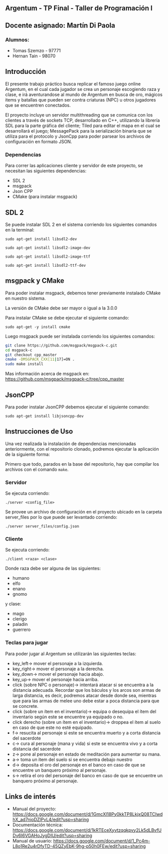 ## Argentum - TP Final - Taller de Programación I

## Docente asignado: Martín Di Paola 

### Alumnos: 

* Tomas Szemzo - 97771
* Hernan Tain - 98070

## Introducción

El presente trabajo práctico busca replicar el famoso juego online Argentum, en el cual cada jugador se crea un personaje escogiendo raza y clase, e irá aventurandose al mundo de Argentum en busca de oro, mágicos items y batallas que pueden ser contra criaturas (NPC) u otros jugadores que se encuentren conectados.

El proyecto incluye un servidor multithreading que se comunica con los clientes a través de sockets TCP, desarrollado en C++, utilizando la librería SDL para la parte gráfica del cliente; Tiled para editar el mapa en el cual se desarrollará el juego; MessagePack para la serialización binaria que se utiliza para el  protocolo y JsonCpp para poder parsear los archivos de configuración en formato JSON. 

### Dependencias

Para correr las aplicaciones cliente y servidor de este proyecto, se necesitan las siguientes dependencias:

* SDL 2
* msgpack
* Json CPP
* CMake (para instalar msgpack)


## SDL 2

Se puede instalar SDL 2 en el sistema corriendo los siguientes comandos en la terminal:

`sudo apt-get install libsdl2-dev`

`sudo apt-get install libsdl2-image-dev`

`sudo apt-get install libsdl2-image-ttf`

`sudo apt-get install libsdl2-ttf-dev`

## msgpack y CMake

Para poder instalar msgpack, debemos tener previamente instalado CMake en nuestro sistema. 

La versión de CMake debe ser mayor o igual a la 3.0.0

Para instalar CMake se debe ejecutar el siguiente comando: 

`sudo apt-get -y install cmake`

Luego msgpack puede ser instalada corriendo los siguientes comandos: 

```bash
git clone https://github.com/msgpack/msgpack-c.git
cd msgpack-c
git checkout cpp_master
cmake -DMSGPACK_CXX[11|17]=ON .
sudo make install
```

Mas información acerca de msgpack en: https://github.com/msgpack/msgpack-c/tree/cpp_master


## JsonCPP

Para poder instalar JsonCPP debemos ejecutar el siguiente comando:

`sudo apt-get install libjsoncpp-dev`

## Instrucciones de Uso

Una vez realizada la instalación de dependencias mencionadas anteriormente, con el repositorio clonado, podremos ejecutar la aplicación de la siguiente forma:

Primero que todo, parados en la base del repositorio, hay que compilar los archivos con el comando `make`.

### Servidor

Se ejecuta corriendo: 

`./server <config_file>`

Se provee un archivo de configuración en el proyecto ubicado en la carpeta server_files por lo que puede ser levantado corriendo: 

`./server server_files/config.json`


### Cliente

Se ejecuta corriendo: 

`./client <raza> <clase>`

Donde raza debe ser alguna de las siguientes:

* humano
* elfo
* enano
* gnomo

y clase: 

* mago
* clerigo
* paladin
* guerrero

### Teclas para jugar

Para poder jugar al Argentum se utilizarán las siguientes teclas:

* key_left-> mover el personaje a la izquierda.
* key_right-> mover el personaje a la derecha.
* key_down-> mover el personaje hacia abajo.
* key_up-> mover el personaje hacia arriba.
* click (sobre NPC o personaje)-> intentará atacar si se encuentra a la distancia adecuada. Recordar que los báculos y los arcos son armas de larga distancia, es decir, podremos atacar desde donde sea, mientras que para las armas de melee uno debe estar a poca distancia para que se concrete.
* click (sobre un ítem en el inventario)-> equipa o desequipa el ítem del inventario según este se encuentre ya equipado o no.
* click derecho (sobre un ítem en el inventario)-> droppea el ítem al suelo en caso de que este no esté equipado.
* f-> resucita al personaje si este se encuentra muerto y a corta distancia del sacerdote
* c-> cura al personaje (mana y vida) si este se encuentra vivo y a corta distancia del sacerdote
* z-> pone al personaje en estado de meditación para aumentar su mana.
* a-> toma un item del suelo si se encuentra debajo nuestro
* d-> deposita el oro del personaje en el banco en caso de que se encuentre un banquero próximo al personaje.
* s-> retira el oro del personaje del banco en caso de que se encuentre un banquero próximo al personaje.

## Links de interés

* Manual del proyecto: https://docs.google.com/document/d/1GmcXl18Py0kkTP8LkjxQ08TCIwdhX_ad7nioDZlPvL4/edit?usp=sharing
* Documentación técnica: https://docs.google.com/document/d/1kRTEceXyvtzqqkpvy2Lk5dLBvfUDv6I6VGAHoJygDIU/edit?usp=sharing
* Manual de usuario:
  https://docs.google.com/document/d/1_Pc4m-L8o1Re2u4rDfyTD-45QZyEbK-9hg-p50h0FEw/edit?usp=sharing



